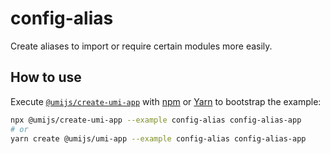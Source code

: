 # config-alias

Create aliases to import or require certain modules more easily.

## How to use

Execute [`@umijs/create-umi-app`](https://github.com/umijs/umi/tree/3.x/packages/create-umi-app) with [npm](https://docs.npmjs.com/cli/init) or [Yarn](https://yarnpkg.com/lang/en/docs/cli/create/) to bootstrap the example:

```bash
npx @umijs/create-umi-app --example config-alias config-alias-app
# or
yarn create @umijs/umi-app --example config-alias config-alias-app
```
